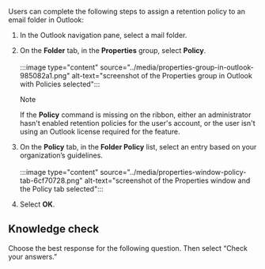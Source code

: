 Users can complete the following steps to assign a retention policy to an email folder in Outlook:

1.  In the Outlook navigation pane, select a mail folder.
2.  On the **Folder** tab, in the **Properties** group, select **Policy**.<br><br>:::image type="content" source="../media/properties-group-in-outlook-985082a1.png" alt-text="screenshot of the Properties group in Outlook with Policies selected":::
    <br>

    > [!NOTE]
    > If the **Policy** command is missing on the ribbon, either an administrator hasn't enabled retention policies for the user's account, or the user isn't using an Outlook license required for the feature.<br>

3.  On the **Policy** tab, in the **Folder Policy** list, select an entry based on your organization’s guidelines.<br><br>:::image type="content" source="../media/properties-window-policy-tab-6cf70728.png" alt-text="screenshot of the Properties window and the Policy tab selected":::
    <br>
4.  Select **OK**.

## Knowledge check

Choose the best response for the following question. Then select “Check your answers.”